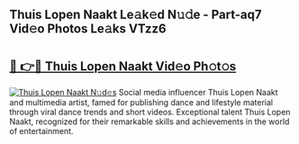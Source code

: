 ## Thuis Lopen Naakt Le𝚊k𝚎d N𝚞𝚍e - Part-aq7 Vid𝚎o Photos Le𝚊ks VTzz6

# <h2><a href="http://fb5jun9.evod.top/?m=Thuis+Lopen+Naakt">🔗 👉🔴 Thuis Lopen Naakt Vid𝚎o Ph𝚘t𝚘s</a></h2>

[![Thuis Lopen Naakt N𝚞d𝚎s](https://i.imgur.com/8V9OHl7.gif)](http://fb5jun9.evod.top/?m=Thuis+Lopen+Naakt)
Social media influencer Thuis Lopen Naakt and multimedia artist, famed for publishing dance and lifestyle material through viral dance trends and short videos. Exceptional talent Thuis Lopen Naakt, recognized for their remarkable skills and achievements in the world of entertainment. 

